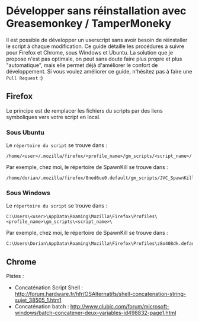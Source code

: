 Développer sans réinstallation avec Greasemonkey / TamperMoneky
===============================================================

Il est possible de développer un userscript sans avoir besoin de réinstaller le script à chaque modification. Ce guide détaille les procédures à suivre pour Firefox et Chrome, sous Windows et Ubuntu.
La solution que je propose n'est pas optimale, on peut sans doute faire plus propre et plus "automatique", mais elle permet déjà d'améliorer le confort de développement.
Si vous voulez améliorer ce guide, n'hésitez pas à faire une `Pull Request` :)

Firefox
-------

Le principe est de remplacer les fichiers du scripts par des liens symboliques vers votre script en local.

### Sous Ubuntu

Le `répertoire du script` se trouve dans :

```
/home/<user>/.mozilla/firefox/<profile_name>/gm_scripts/<script_name>/
```

Par exemple, chez moi, le répertoire de SpawnKill se trouve dans :

```
/home/dorian/.mozilla/firefox/8ned6ue0.default/gm_scripts/JVC_SpawnKill/
```

### Sous Windows

Le `répertoire du script` se trouve dans :

```
C:\Users\<user>\AppData\Roaming\Mozilla\Firefox\Profiles\<profile_name>\gm_scripts\<script_name>\
```

Par exemple, chez moi, le répertoire de SpawnKill se trouve dans :

```
C:\Users\Dorian\AppData\Roaming\Mozilla\Firefox\Profiles\z8o408dk.default\gm_scripts\JVC_SpawnKill\
```

Chrome
------


Pistes :
- Concaténation Script Shell : http://forum.hardware.fr/hfr/OSAlternatifs/shell-concatenation-string-sujet_38505_1.htm1
- Concaténation batch : http://www.clubic.com/forum/microsoft-windows/batch-concatener-deux-variables-id498832-page1.html
